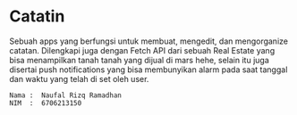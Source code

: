 # Catatin

Sebuah apps yang berfungsi untuk membuat, mengedit, dan mengorganize catatan. Dilengkapi juga dengan Fetch API dari sebuah Real Estate yang bisa menampilkan tanah tanah yang dijual di mars hehe, selain itu juga disertai push notifications yang bisa membunyikan alarm pada saat tanggal dan waktu yang telah di set oleh user.


```
Nama :  Naufal Rizq Ramadhan
NIM  :  6706213150
```
